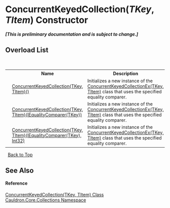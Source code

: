 # ConcurrentKeyedCollection(*TKey*, *TItem*) Constructor 
 _**\[This is preliminary documentation and is subject to change.\]**_


## Overload List
&nbsp;<table><tr><th></th><th>Name</th><th>Description</th></tr><tr><td>![Protected method](media/protmethod.gif "Protected method")</td><td><a href="M_Cauldron_Core_Collections_ConcurrentKeyedCollection_2__ctor">ConcurrentKeyedCollection(TKey, TItem)()</a></td><td>
Initializes a new instance of the <a href="T_Cauldron_Core_Collections_ConcurrentKeyedCollectionEx_2">ConcurrentKeyedCollectionEx(TKey, TItem)</a> class that uses the specified equality comparer.</td></tr><tr><td>![Protected method](media/protmethod.gif "Protected method")</td><td><a href="M_Cauldron_Core_Collections_ConcurrentKeyedCollection_2__ctor_1">ConcurrentKeyedCollection(TKey, TItem)(IEqualityComparer(TKey))</a></td><td>
Initializes a new instance of the <a href="T_Cauldron_Core_Collections_ConcurrentKeyedCollectionEx_2">ConcurrentKeyedCollectionEx(TKey, TItem)</a> class that uses the specified equality comparer.</td></tr><tr><td>![Protected method](media/protmethod.gif "Protected method")</td><td><a href="M_Cauldron_Core_Collections_ConcurrentKeyedCollection_2__ctor_2">ConcurrentKeyedCollection(TKey, TItem)(IEqualityComparer(TKey), Int32)</a></td><td>
Initializes a new instance of the <a href="T_Cauldron_Core_Collections_ConcurrentKeyedCollectionEx_2">ConcurrentKeyedCollectionEx(TKey, TItem)</a> class that uses the specified equality comparer.</td></tr></table>&nbsp;
<a href="#concurrentkeyedcollection(*tkey*,-*titem*)-constructor">Back to Top</a>

## See Also


#### Reference
<a href="T_Cauldron_Core_Collections_ConcurrentKeyedCollection_2">ConcurrentKeyedCollection(TKey, TItem) Class</a><br /><a href="N_Cauldron_Core_Collections">Cauldron.Core.Collections Namespace</a><br />